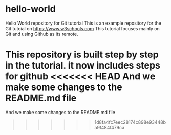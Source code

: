 # hello-world
Hello World repository for Git tutorial
This is an example repository for the Git tutoial on https://www.w3schools.com
This tutorial focuses mainly on Git and using Github as its remote.

This repository is built step by step in the tutorial.
it now includes steps for github
<<<<<<< HEAD
And we make some changes to the README.md file
=======
And we make some changes to the README.md file
>>>>>>> 1d8fa4fc7eec28174c898e93448ba9f484f479ca
